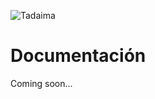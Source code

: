 ![Tadaima](http://devs.social-chan.com/tadaima/tadaima-logo_black.png)

# Documentación

Coming soon...
